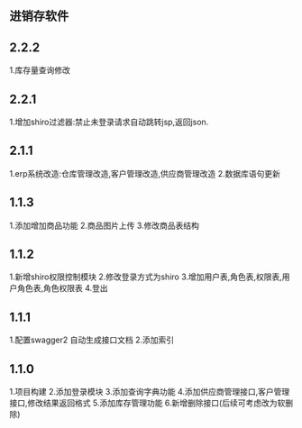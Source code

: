 ## 进销存软件

## 2.2.2
1.库存量查询修改

## 2.2.1
1.增加shiro过滤器:禁止未登录请求自动跳转jsp,返回json.

## 2.1.1
1.erp系统改造:仓库管理改造,客户管理改造,供应商管理改造
2.数据库语句更新

## 1.1.3
1.添加增加商品功能
2.商品图片上传
3.修改商品表结构

## 1.1.2
1.新增shiro权限控制模块
2.修改登录方式为shiro
3.增加用户表,角色表,权限表,用户角色表,角色权限表
4.登出

## 1.1.1
1.配置swagger2 自动生成接口文档
2.添加索引

## 1.1.0
1.项目构建
2.添加登录模块
3.添加查询字典功能
4.添加供应商管理接口,客户管理接口,修改结果返回格式
5.添加库存管理功能
6.新增删除接口(后续可考虑改为软删除)